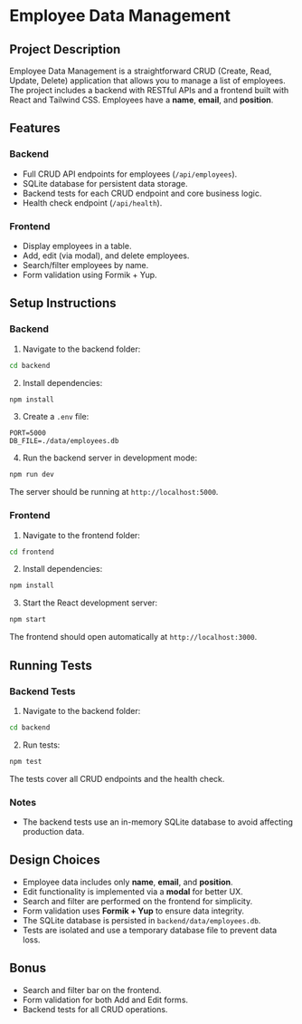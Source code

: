 # Employee Data Management

## Project Description

Employee Data Management is a straightforward CRUD (Create, Read, Update, Delete) application that allows you to manage a list of employees. The project includes a backend with RESTful APIs and a frontend built with React and Tailwind CSS. Employees have a **name**, **email**, and **position**.

## Features

### Backend

* Full CRUD API endpoints for employees (`/api/employees`).
* SQLite database for persistent data storage.
* Backend tests for each CRUD endpoint and core business logic.
* Health check endpoint (`/api/health`).

### Frontend

* Display employees in a table.
* Add, edit (via modal), and delete employees.
* Search/filter employees by name.
* Form validation using Formik + Yup.

## Setup Instructions

### Backend

1. Navigate to the backend folder:

```bash
cd backend
```

2. Install dependencies:

```bash
npm install
```

3. Create a `.env` file:

```env
PORT=5000
DB_FILE=./data/employees.db
```

4. Run the backend server in development mode:

```bash
npm run dev
```

The server should be running at `http://localhost:5000`.

### Frontend

1. Navigate to the frontend folder:

```bash
cd frontend
```

2. Install dependencies:

```bash
npm install
```

3. Start the React development server:

```bash
npm start
```

The frontend should open automatically at `http://localhost:3000`.

## Running Tests

### Backend Tests

1. Navigate to the backend folder:

```bash
cd backend
```

2. Run tests:

```bash
npm test
```

The tests cover all CRUD endpoints and the health check.

### Notes

* The backend tests use an in-memory SQLite database to avoid affecting production data.

## Design Choices

* Employee data includes only **name**, **email**, and **position**.
* Edit functionality is implemented via a **modal** for better UX.
* Search and filter are performed on the frontend for simplicity.
* Form validation uses **Formik + Yup** to ensure data integrity.
* The SQLite database is persisted in `backend/data/employees.db`.
* Tests are isolated and use a temporary database file to prevent data loss.

## Bonus

* Search and filter bar on the frontend.
* Form validation for both Add and Edit forms.
* Backend tests for all CRUD operations.


